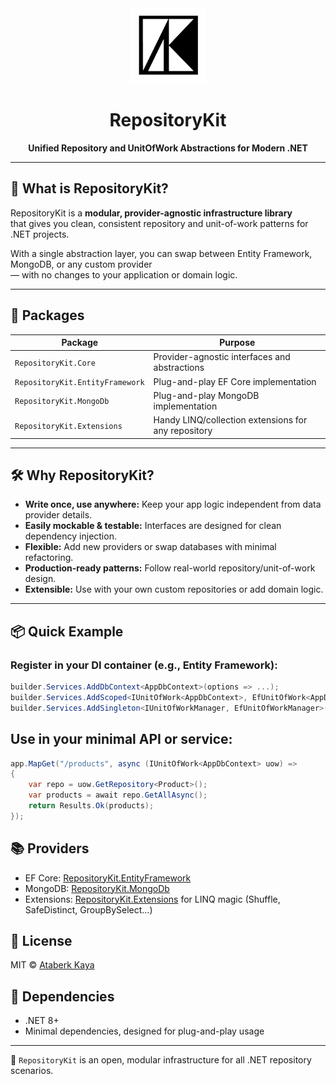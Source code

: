 <div align="center">
  <img src="logo-64x64.png" width="120" alt="RepositoryKit logo" />

# RepositoryKit

**Unified Repository and UnitOfWork Abstractions for Modern .NET**

</div>

---

## 🚀 What is RepositoryKit?

RepositoryKit is a **modular, provider-agnostic infrastructure library**  
that gives you clean, consistent repository and unit-of-work patterns for .NET projects.

With a single abstraction layer, you can swap between Entity Framework, MongoDB, or any custom provider  
— with no changes to your application or domain logic.

---

## 🧩 Packages

| Package                         | Purpose                                             |
| ------------------------------- | --------------------------------------------------- |
| `RepositoryKit.Core`            | Provider-agnostic interfaces and abstractions       |
| `RepositoryKit.EntityFramework` | Plug-and-play EF Core implementation                |
| `RepositoryKit.MongoDb`         | Plug-and-play MongoDB implementation                |
| `RepositoryKit.Extensions`      | Handy LINQ/collection extensions for any repository |

---

## 🛠️ Why RepositoryKit?

- **Write once, use anywhere:** Keep your app logic independent from data provider details.
- **Easily mockable & testable:** Interfaces are designed for clean dependency injection.
- **Flexible:** Add new providers or swap databases with minimal refactoring.
- **Production-ready patterns:** Follow real-world repository/unit-of-work design.
- **Extensible:** Use with your own custom repositories or add domain logic.

---

## 📦 Quick Example

### Register in your DI container (e.g., Entity Framework):

```csharp
builder.Services.AddDbContext<AppDbContext>(options => ...);
builder.Services.AddScoped<IUnitOfWork<AppDbContext>, EfUnitOfWork<AppDbContext>>();
builder.Services.AddSingleton<IUnitOfWorkManager, EfUnitOfWorkManager>();
```

## Use in your minimal API or service:

```csharp
app.MapGet("/products", async (IUnitOfWork<AppDbContext> uow) =>
{
    var repo = uow.GetRepository<Product>();
    var products = await repo.GetAllAsync();
    return Results.Ok(products);
});
```

## 📚 Providers

- EF Core: [RepositoryKit.EntityFramework](https://github.com/taberkkaya/RepositoryKit/tree/master/src/RepositoryKit.EntityFramework)
- MongoDB: [RepositoryKit.MongoDb](https://github.com/taberkkaya/RepositoryKit/tree/master/src/RepositoryKit.MongoDB)
- Extensions: [RepositoryKit.Extensions](https://github.com/taberkkaya/RepositoryKit/tree/master/src/RepositoryKit.Extensions) for LINQ magic (Shuffle, SafeDistinct, GroupBySelect...)

## 📜 License

MIT © [Ataberk Kaya](https://github.com/taberkkaya)

## 🤝 Dependencies

- .NET 8+
- Minimal dependencies, designed for plug-and-play usage

---

📎 `RepositoryKit` is an open, modular infrastructure for all .NET repository scenarios.
